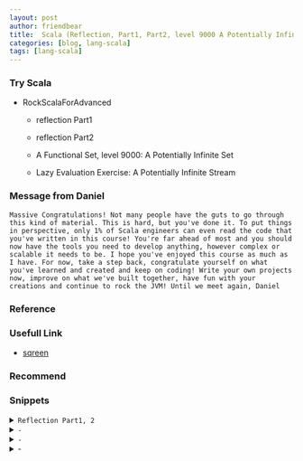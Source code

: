 ```yaml
---
layout: post
author: friendbear
title:  Scala (Reflection, Part1, Part2, level 9000 A Potentially Infinite Set)
categories: [blog, lang-scala]
tags: [lang-scala]
---
```


### Try Scala
- RockScalaForAdvanced
  - reflection Part1
  - reflection Part2

  - A Functional Set, level 9000: A Potentially Infinite Set
  - Lazy Evaluation Exercise: A Potentially Infinite Stream


### Message from Daniel
```
Massive Congratulations! Not many people have the guts to go through this kind of material. This is hard, but you've done it. To put things in perspective, only 1% of Scala engineers can even read the code that you've written in this course! You're far ahead of most and you should now have the tools you need to develop anything, however complex or scalable it needs to be. I hope you've enjoyed this course as much as I have. For now, take a step back, congratulate yourself on what you've learned and created and keep on coding! Write your own projects now, improve on what we've built together, have fun with your creations and continue to rock the JVM! Until we meet again, Daniel
```

### Reference

### Usefull Link
- [sqreen](https://my.sqreen.io/login)
### Recommend


### Snippets

<details>
<summary><code>Reflection Part1, 2</code></summary>
<pre>
<code>
#!/usr/bin/env amm
@main
def Reflection(args: String*) = {
  // reflection + macros + quasiquotes => METAPROGRAMING

  case class Person(name: String) {
    def sayMyName(): Unit = println(s"Hi, my name is $name")
  }

  // 0 - import
  import scala.reflect.runtime.{universe => ru}

  // 1 - MIRROR
  val m = ru.runtimeMirror(getClass.getClassLoader)

  // 2 - create a class object = "description"
  val clazz = m.staticClass("typesystem.Reflection.Person") // creating a class object by Name
  // 3 - create a reflected mirror = "can DO things"
  val cm = m.reflectClass(clazz)
  // 4 - get the constructor
  val constructor = clazz.primaryConstructor.asMethod
  // 5 - reflect the constructor
  val constructorMirror = cm.reflectConstructor(constructor)
  // 6 - invoke the constructor
  val instance = constructorMirror.apply("John")

  println(instance)

  // I have an instance
  val p = Person("Mary") // from the wire as a serialized object
  // method name computed from somewhere else
  val methodName = "sayMyName"

  // 1 - mirror
  // 2 - reflect the instance
  val reflected = m.reflect(p)
  // 3 - method symbol
  val methodSymbol = ru.typeOf[Person].decl(ru.TermName(methodName)).asMethod
  // 4 - reflect the method
  val method = reflected.reflectMethod(methodSymbol)
  // 5 - invoke the method

  method.apply()

  // type erasure

  // pp #1: differentiate types at runtime
  val numbers = List(1, 2, 3)
  numbers match {
    case listOfStrings: List[String] => println("list of strings") // => Choose compiler
    case listOfNumbers: List[Int] => println("list of numbers")
  }

  // pp #2: limitations on overloads
  //def processList(list: List[Int]): Int = 42
  //def processList(list: List[String]): Int = 45

  // TypeTags
  // 0 - import
  import ru._

  // 1 - creating a type tag "manually"
  val ttag = typeTag[Person]
  println(ttag.tpe) // typesystem.Reflection.Person

  class MyMap[K, V]
  // 2 - pass type tags as implicit parameters
  def getTypeArguments[T](value: T)(implicit typeTag: TypeTag[T]) = typeTag.tpe match {
    case TypeRef(_, _, typeArguments) => typeArguments
    case _ => List()
  }

  val myMap = new MyMap[Int, String]
  val typeArgs = getTypeArguments(myMap) //(typeTag: TypeTag[MyMap[Int,String]])
  println(typeArgs)

  def isSubtype[A, B](implicit ttagA: TypeTag[A], ttagB: TypeTag[B]): Boolean = {
    ttagA.tpe <:< ttagB.tpe
  }
  class Animal
  class Dog extends Animal
  println(isSubtype[Dog, Animal])

  val symplify = {
    // 3 - method symbol
    val anotherMethodSymbol = typeTag[Person].tpe.decl(ru.TermName(methodName)).asMethod
    // 4 - reflect the method
    val sameMethod = reflected.reflectMethod(anotherMethodSymbol)
    // 5 - invoke the method
    sameMethod.apply()
  }
}
</code>
</pre>
</details>

<details>
<summary><code>-</code></summary>
<pre>
<code>
#!/usr/bin/env amm

@main
def StructuralTypes(args: String*) = {

}

</code>
</pre>
</details>
<details>
<summary><code>-</code></summary>
<pre>
<code>
#!/usr/bin/env amm

@main
def SelfTypes(args: String*) = {
}
</code>
</pre>
</details>
<details>
<summary>-</summary>
<pre>
<code>
#!/usr/bin/env amm

@main
def ImplicitOrdering(args: String*) = {
}

</code>
</pre>
</details>

